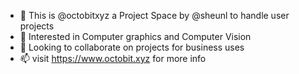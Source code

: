 - 👋 This is @octobitxyz a Project Space by @sheunl to handle user projects
- 👀 Interested in Computer graphics and Computer Vision
- 💞️ Looking to collaborate on projects for business uses
- 📫 visit https://www.octobit.xyz for more info

<!---
octobitxyz/octobitxyz is a ✨ special ✨ repository because its `README.md` (this file) appears on your GitHub profile.
You can click the Preview link to take a look at your changes.
--->
